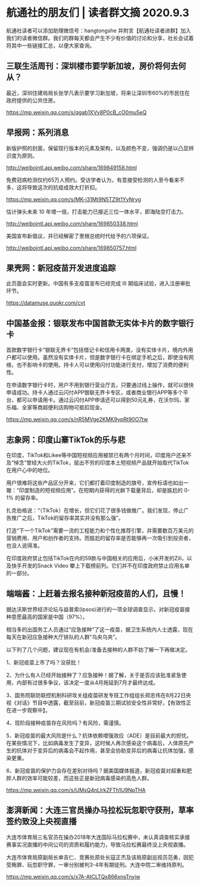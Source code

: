 # 航通社的朋友们 | 读者群文摘 2020.9.3

航通社读者可以添加助理微信号：hangtongshe 并附言【航通社读者进群】加入我们的读者微信群。我们的群每天都会产生不少有价值的讨论和分享，社长会试着将其中一些链接汇总，以便大家查询。

## 三联生活周刊：深圳楼市要学新加坡，房价将何去何从？

最近，深圳住建局局长张学凡表示要学习新加坡，将来让深圳市60%的市民住在政府提供的公共住房。

https://mp.weixin.qq.com/s/qgab1XVy8P0cB_cO0mu5eQ

## 早报网：系列消息

新版护照的封面，保留现行版本的元素及架构，以及颜色不变，强调仍是以凸显辨识度为原则。

http://weibointl.api.weibo.com/share/169849158.html

免费冠病检测仅约65万人预约。受访学者认为，有意接受检测的人至今看来不多，这将导致这次的抗疫成效大打折扣。

https://mp.weixin.qq.com/s/MK-i31Mt9N5TZ9t1YyNrvg

估计弹头未来 10 年增一倍，打击能力已接近三位一体水平，即海陆空打击力。

http://weibointl.api.weibo.com/share/169850338.html

美国宣布新倡议，并已经解密了里根总统时代给予的六项保证。

http://weibointl.api.weibo.com/share/169850757.html

## 果壳网：新冠疫苗开发进度追踪

此页面会实时更新。中国有多支疫苗宣布已经完成 III 期临床试验，进入注册审批环节。

https://datamuse.guokr.com/cvt

## 中国基金报：银联发布中国首款无实体卡片的数字银行卡

首款数字银行卡“银联无界卡”包括借记卡和信用卡两类，没有实体卡片，境内外用户都可以使用。虽然没有实体卡片，但是数字银行卡在绑定手机之后，即使没有网络，也不影响卡的使用。持卡人可以使用闪付功能进行支付，增加了消费的便利性。

在申请数字银行卡时，用户不用到银行营业厅去，只要通过线上操作，就可以很快申请成功。持卡人通过云闪付APP银联无界卡专区，或者商业银行APP等多个平台，都可以申请用卡。通过云闪付APP申请还可以得到50元礼券，在沃尔玛、家乐福、全家等商超便利店购物可抵扣现金。

https://mp.weixin.qq.com/s/nR5MVge2KMK9ypRt90O7tw

## 志象网：印度山寨TikTok的乐与悲

在印度，TikTok和Likee等中国短视频应用被禁已有两个月时间，印度用户还来不及“悼念”曾经大火的TikTok，层出不穷的印度本土短视频产品就开始取代TikTok在用户心中的地位。

用户很难将这些产品区分开来，它们都打着印度制造的旗号，宣传标语也如出一辙：“印度制造的短视频应用”。在短期内获得的光鲜下载量背后，却是尴尬的 0-1% 的留存率。

扎克伯格说：“（TikTok）在增长，但它们花了很多钱做推广。我们发现，停止广告推广之后，TikTok的留存率其实并没有那么强”。

打造“下一个TikTok”需要一流的工程能力和个性化推荐引擎，并需要数百万美元的营销费用、用户和创作者的支持。而尴尬的留存率是否能够再一次吸引到投资者，也没人说得准。

在印度政府禁止包括TikTok在内的59款与中国相关的应用后，小米开发的Zili，以及快手开发的Snack Video 攀上下载榜前列。它们并不在印度政府禁止应用名单的一部分。

## 端端酱：上赶着去报名接种新冠疫苗的人们，且慢！

据达沃斯世界经济论坛与益普索(Ipsos)进行的一项全球调查显示，对新冠疫苗接种意愿最高的国家是中国（97%）。

相当多的出国务工人员通过“应急接种”了这一疫苗，据卫生系统内人士透露，现在每天在新冠应急接种大厅排队的人群“乌央乌央”。

以下列了几个问题，建议现在有机会/准备去接种的人群不妨了解一下再做决定。

1、新冠疫苗上市了吗？没获批！

2、为什么有人已经开始接种了？应急接种！据了解，关于是否应该批准紧急使用，内部有过很多争议，该决定一度从4月拖延到7月才最终达成。

3、国务院联防联控机制科研攻关组疫苗研发专班工作组组长郑忠伟在8月22日央视《对话》节目中透露，截至目前，新冠疫苗三期试验安全性非常好，【有效性正在进一步观察中】。

4、现阶段接种疫苗存在风险吗？有风险，需谨慎。

5、新冠疫苗的最大风险是什么？抗体依赖增强效应（ADE）是目前最大的担忧。在某些情况下，比如病毒发生了变异，这时候人再次感染这个病毒后，人体原先产生的抗体对于变异后的病毒会不起作用，甚至会协助变异后的病毒让抗体加强，感染更重。

6、新冠疫苗的保护力会存在差别对待吗？据美国媒体报道，新冠疫苗对超重和肥胖人群的效率可能较差，而这些正是新冠病毒感染的高危人群。

https://mp.weixin.qq.com/s/UMsQ4nLlrkZFTh1U9NpTHA

## 澎湃新闻：大连三官员操办马拉松玩忽职守获刑，草率签约致没上央视直播


大连市体育局三名官员在操办2018年大连国际马拉松赛中，未认真调查核实承接赛事实况直播的中间公司的资质和履约能力，导致马拉松赛最终没上央视直播。

大连市体育局原副局长单吉仁、竞赛处原处长寇正杰及该局原副巡视员范勇，因犯受贿罪、玩忽职守罪，一审分别被判3-4年有期徒刑。大连中院二审维持原判。

https://mp.weixin.qq.com/s/x7A-AtCLTQx866xnsTnyiw